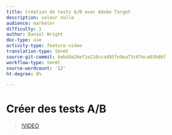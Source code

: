 ```yaml
---
title: Création de tests A/B avec Adobe Target
description: valeur nulle
audience: marketer
difficulty: 1
author: Daniel Wright
doc-type: use
activity-type: feature-video
translation-type: tm+mt
source-git-commit: 6ebdda26ef1e210cca495fe9ea73c67eca039d6f
workflow-type: tm+mt
source-wordcount: '12'
ht-degree: 8%

---
```



# Créer des tests A/B

>[!VIDEO](https://video.tv.adobe.com/v/17391/?quality=12)